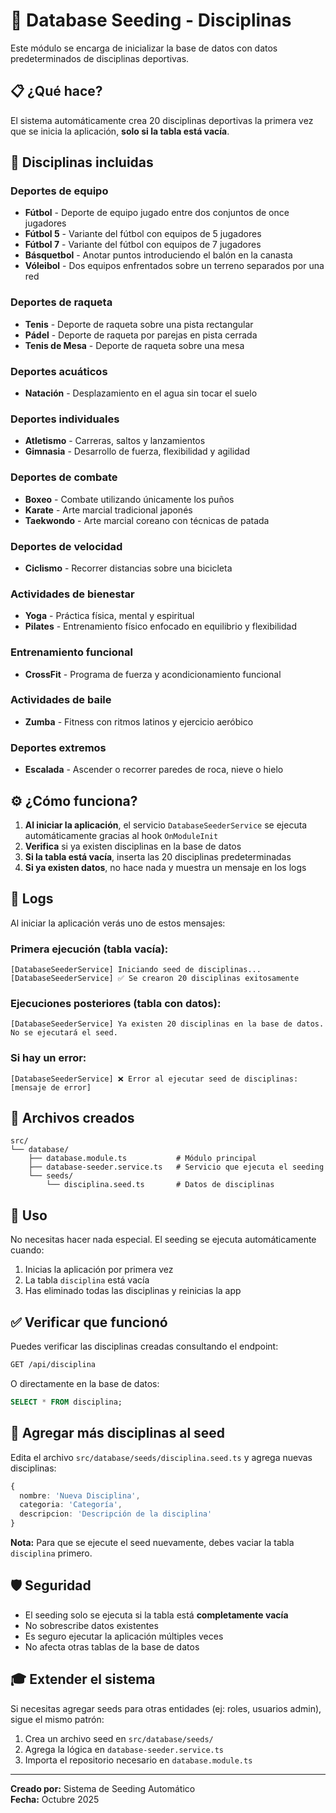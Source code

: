 # 🌱 Database Seeding - Disciplinas

Este módulo se encarga de inicializar la base de datos con datos predeterminados de disciplinas deportivas.

## 📋 ¿Qué hace?

El sistema automáticamente crea 20 disciplinas deportivas la primera vez que se inicia la aplicación, **solo si la tabla está vacía**.

## 🎯 Disciplinas incluidas

### Deportes de equipo
- **Fútbol** - Deporte de equipo jugado entre dos conjuntos de once jugadores
- **Fútbol 5** - Variante del fútbol con equipos de 5 jugadores
- **Fútbol 7** - Variante del fútbol con equipos de 7 jugadores
- **Básquetbol** - Anotar puntos introduciendo el balón en la canasta
- **Vóleibol** - Dos equipos enfrentados sobre un terreno separados por una red

### Deportes de raqueta
- **Tenis** - Deporte de raqueta sobre una pista rectangular
- **Pádel** - Deporte de raqueta por parejas en pista cerrada
- **Tenis de Mesa** - Deporte de raqueta sobre una mesa

### Deportes acuáticos
- **Natación** - Desplazamiento en el agua sin tocar el suelo

### Deportes individuales
- **Atletismo** - Carreras, saltos y lanzamientos
- **Gimnasia** - Desarrollo de fuerza, flexibilidad y agilidad

### Deportes de combate
- **Boxeo** - Combate utilizando únicamente los puños
- **Karate** - Arte marcial tradicional japonés
- **Taekwondo** - Arte marcial coreano con técnicas de patada

### Deportes de velocidad
- **Ciclismo** - Recorrer distancias sobre una bicicleta

### Actividades de bienestar
- **Yoga** - Práctica física, mental y espiritual
- **Pilates** - Entrenamiento físico enfocado en equilibrio y flexibilidad

### Entrenamiento funcional
- **CrossFit** - Programa de fuerza y acondicionamiento funcional

### Actividades de baile
- **Zumba** - Fitness con ritmos latinos y ejercicio aeróbico

### Deportes extremos
- **Escalada** - Ascender o recorrer paredes de roca, nieve o hielo

## ⚙️ ¿Cómo funciona?

1. **Al iniciar la aplicación**, el servicio `DatabaseSeederService` se ejecuta automáticamente gracias al hook `OnModuleInit`
2. **Verifica** si ya existen disciplinas en la base de datos
3. **Si la tabla está vacía**, inserta las 20 disciplinas predeterminadas
4. **Si ya existen datos**, no hace nada y muestra un mensaje en los logs

## 📝 Logs

Al iniciar la aplicación verás uno de estos mensajes:

### Primera ejecución (tabla vacía):
```
[DatabaseSeederService] Iniciando seed de disciplinas...
[DatabaseSeederService] ✅ Se crearon 20 disciplinas exitosamente
```

### Ejecuciones posteriores (tabla con datos):
```
[DatabaseSeederService] Ya existen 20 disciplinas en la base de datos. No se ejecutará el seed.
```

### Si hay un error:
```
[DatabaseSeederService] ❌ Error al ejecutar seed de disciplinas: [mensaje de error]
```

## 🔧 Archivos creados

```
src/
└── database/
    ├── database.module.ts           # Módulo principal
    ├── database-seeder.service.ts   # Servicio que ejecuta el seeding
    └── seeds/
        └── disciplina.seed.ts       # Datos de disciplinas
```

## 🚀 Uso

No necesitas hacer nada especial. El seeding se ejecuta automáticamente cuando:

1. Inicias la aplicación por primera vez
2. La tabla `disciplina` está vacía
3. Has eliminado todas las disciplinas y reinicias la app

## ✅ Verificar que funcionó

Puedes verificar las disciplinas creadas consultando el endpoint:

```bash
GET /api/disciplina
```

O directamente en la base de datos:

```sql
SELECT * FROM disciplina;
```

## 🔄 Agregar más disciplinas al seed

Edita el archivo `src/database/seeds/disciplina.seed.ts` y agrega nuevas disciplinas:

```typescript
{
  nombre: 'Nueva Disciplina',
  categoria: 'Categoría',
  descripcion: 'Descripción de la disciplina'
}
```

**Nota:** Para que se ejecute el seed nuevamente, debes vaciar la tabla `disciplina` primero.

## 🛡️ Seguridad

- El seeding solo se ejecuta si la tabla está **completamente vacía**
- No sobrescribe datos existentes
- Es seguro ejecutar la aplicación múltiples veces
- No afecta otras tablas de la base de datos

## 🎓 Extender el sistema

Si necesitas agregar seeds para otras entidades (ej: roles, usuarios admin), sigue el mismo patrón:

1. Crea un archivo seed en `src/database/seeds/`
2. Agrega la lógica en `database-seeder.service.ts`
3. Importa el repositorio necesario en `database.module.ts`

---

**Creado por:** Sistema de Seeding Automático  
**Fecha:** Octubre 2025

